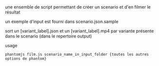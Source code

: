 une ensemble de script permettant de créer un scenario et d'en filmer le résultat

un exemple d'input est fourni dans scenario.json.sample

sort un [variant_label].json et un [variant_label].mp4 par variante présente dans le scenario (dans le repertoire output)

usage

    phantomjs film.js scenario_name_in_input_folder {toutes les autres options de phantom}
